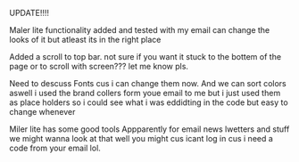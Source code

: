 UPDATE!!!!

Maler lite functionality added and tested with my email
can change the looks of it but atleast its in the right place

Added a scroll to top bar. 
not sure if you want it stuck to the bottem of the page
or to scroll with screen??? 
let me know pls.

Need to descuss Fonts cus i can change them now.
And we can sort colors aswell i used the brand collers 
form youe email to me 
but i just used them as place holders 
so i could see what i was eddidting in the code
but easy to change whenever 

Miler lite has some good tools 
Appparently for email news lwetters and stuff 
we might wanna look at that 
well you might cus icant log in cus i need a 
code from your email lol.
